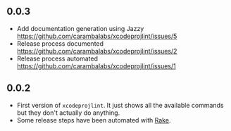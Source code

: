 ## 0.0.3
- Add documentation generation using Jazzy https://github.com/carambalabs/xcodeprojlint/issues/5
- Release process documented https://github.com/carambalabs/xcodeprojlint/issues/2
- Release process automated https://github.com/carambalabs/xcodeprojlint/issues/1

## 0.0.2
- First version of `xcodeprojlint`. It just shows all the available commands but they don't actually do anything.
- Some release steps have been automated with [Rake](https://github.com/ruby/rake).
